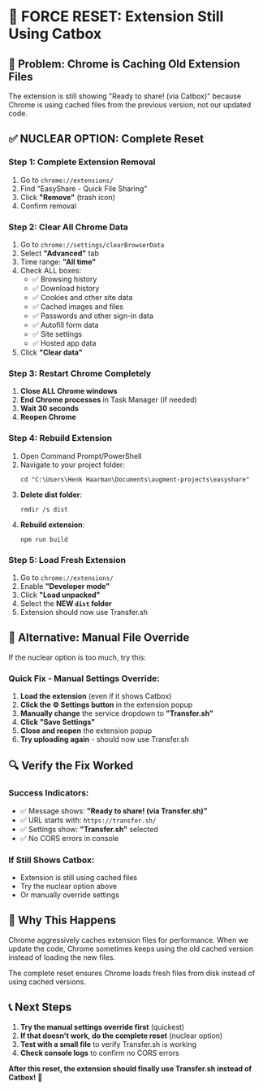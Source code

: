 # 🔧 FORCE RESET: Extension Still Using Catbox

## 🚨 **Problem: Chrome is Caching Old Extension Files**

The extension is still showing "Ready to share! (via Catbox)" because Chrome is using cached files from the previous version, not our updated code.

## ✅ **NUCLEAR OPTION: Complete Reset**

### **Step 1: Complete Extension Removal**
1. Go to `chrome://extensions/`
2. Find "EasyShare - Quick File Sharing"
3. Click **"Remove"** (trash icon)
4. Confirm removal

### **Step 2: Clear All Chrome Data**
1. Go to `chrome://settings/clearBrowserData`
2. Select **"Advanced"** tab
3. Time range: **"All time"**
4. Check ALL boxes:
   - ✅ Browsing history
   - ✅ Download history
   - ✅ Cookies and other site data
   - ✅ Cached images and files
   - ✅ Passwords and other sign-in data
   - ✅ Autofill form data
   - ✅ Site settings
   - ✅ Hosted app data
5. Click **"Clear data"**

### **Step 3: Restart Chrome Completely**
1. **Close ALL Chrome windows**
2. **End Chrome processes** in Task Manager (if needed)
3. **Wait 30 seconds**
4. **Reopen Chrome**

### **Step 4: Rebuild Extension**
1. Open Command Prompt/PowerShell
2. Navigate to your project folder:
   ```
   cd "C:\Users\Henk Haarman\Documents\augment-projects\easyshare"
   ```
3. **Delete dist folder**:
   ```
   rmdir /s dist
   ```
4. **Rebuild extension**:
   ```
   npm run build
   ```

### **Step 5: Load Fresh Extension**
1. Go to `chrome://extensions/`
2. Enable **"Developer mode"**
3. Click **"Load unpacked"**
4. Select the **NEW `dist` folder**
5. Extension should now use Transfer.sh

## 🎯 **Alternative: Manual File Override**

If the nuclear option is too much, try this:

### **Quick Fix - Manual Settings Override:**
1. **Load the extension** (even if it shows Catbox)
2. **Click the ⚙️ Settings button** in the extension popup
3. **Manually change** the service dropdown to **"Transfer.sh"**
4. **Click "Save Settings"**
5. **Close and reopen** the extension popup
6. **Try uploading again** - should now use Transfer.sh

## 🔍 **Verify the Fix Worked**

### **Success Indicators:**
- ✅ Message shows: **"Ready to share! (via Transfer.sh)"**
- ✅ URL starts with: `https://transfer.sh/`
- ✅ Settings show: **"Transfer.sh"** selected
- ✅ No CORS errors in console

### **If Still Shows Catbox:**
- Extension is still using cached files
- Try the nuclear option above
- Or manually override settings

## 🚀 **Why This Happens**

Chrome aggressively caches extension files for performance. When we update the code, Chrome sometimes keeps using the old cached version instead of loading the new files.

The complete reset ensures Chrome loads fresh files from disk instead of using cached versions.

## 📞 **Next Steps**

1. **Try the manual settings override first** (quickest)
2. **If that doesn't work, do the complete reset** (nuclear option)
3. **Test with a small file** to verify Transfer.sh is working
4. **Check console logs** to confirm no CORS errors

**After this reset, the extension should finally use Transfer.sh instead of Catbox!** 🎯
